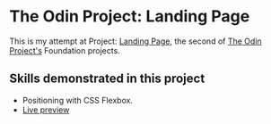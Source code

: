 # The Odin Project: Landing Page

This is my attempt at Project: [Landing Page](https://www.theodinproject.com/lessons/foundations-landing-page), the second of [The Odin Project's](https://www.theodinproject.com/) Foundation projects.


## Skills demonstrated in this project

* Positioning with CSS Flexbox.
* [Live preview](https://nonines.github.io/Odin-Landing-Page/)
